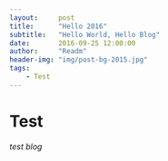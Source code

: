 ```yaml
---
layout:     post
title:      "Hello 2016"
subtitle:   "Hello World, Hello Blog"
date:       2016-09-25 12:00:00
author:     "Readm"
header-img: "img/post-bg-2015.jpg"
tags:
    - Test
---
```


# Test

*test blog*

